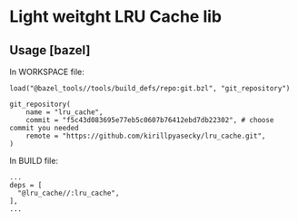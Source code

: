 # Light weitght LRU Cache lib
## Usage [bazel]
In WORKSPACE file:
```
load("@bazel_tools//tools/build_defs/repo:git.bzl", "git_repository")

git_repository(
    name = "lru_cache",
    commit = "f5c43d083695e77eb5c0607b76412ebd7db22302", # choose commit you needed
    remote = "https://github.com/kirillpyasecky/lru_cache.git",
)
```
In BUILD file:
```
...
deps = [
  "@lru_cache//:lru_cache",
],
...
```
